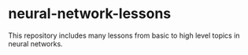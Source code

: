 # neural-network-lessons
This repository includes many lessons from basic to high level topics in neural networks.
